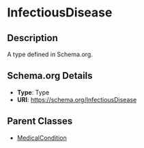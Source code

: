 # InfectiousDisease

## Description
A type defined in Schema.org.

## Schema.org Details
- **Type**: Type
- **URI**: https://schema.org/InfectiousDisease

## Parent Classes
- [MedicalCondition](../MedicalCondition.md)

